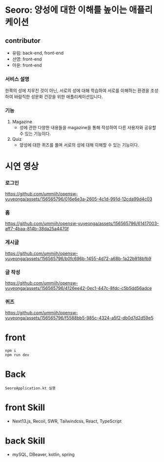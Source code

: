 # Seoro: 양성에 대한 이해를 높이는 애플리케이션

## contributor
- 유림: back-end, front-end
- 선영: front-end
- 아윤: front-end

### 서비스 설명
한쪽의 성에 치우친 것이 아닌, 서로의 성에 대해 학습하여 서로를 이해하는 환경을 조성하여 바람직한 성문화 건강을 위한 애플리케이션입니다.

### 기능
1. Magazine
   - 성에 관한 다양한 내용들을 magazine을 통해 작성하여 다른 사용자와 공유할 수 있는 기능이다.
2. Quiz
   - 양성에 대한 퀴즈를 풀며 서로의 성에 대해 이해할 수 있는 기능이다.
  
# 시연 영상

### 로그인
https://github.com/ummiih/opensw-yuyeonga/assets/156565796/016e6e3a-2605-4c1d-991d-12cda99d4c03

### 홈
https://github.com/ummiih/opensw-yuyeonga/assets/156565796/61417003-aff7-4baa-814b-38da25a4470f

### 게시글
https://github.com/ummiih/opensw-yuyeonga/assets/156565796/b0fc696b-1455-4d72-a68b-1a22b918bfb9

### 글 작성
https://github.com/ummiih/opensw-yuyeonga/assets/156565796/4126ee42-0ec1-447c-8fdc-c5b5dd56adce

### 퀴즈
https://github.com/ummiih/opensw-yuyeonga/assets/156565796/f5588bb5-985c-4324-a5f2-db0d7d2d59e5







# front
```
npm i
npm run dev
```

# Back
```
SeoroApplication.kt 실행
```

# front Skill
- Next13.js, Recoil, SWR, Tailwindcss, React, TypeScript

# back Skill
- mySQL, DBeaver, kotlin, spring

